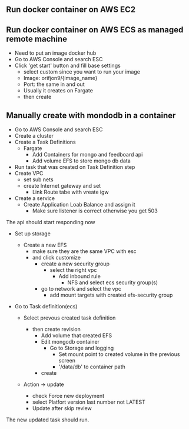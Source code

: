 ## Run docker container on AWS EC2

## Run docker container on AWS ECS as managed remote machine
- Need to put an image docker hub
- Go to AWS Console and search ESC
- Click 'get start' button and fill base settings
    - select custom since you want to run your image 
    - Image: orifjon9/{image_name}
    - Port: the same in and out
    - Usually it creates on Fargate
    - then create

## Manually create with mondodb in a container
- Go to AWS Console and search ESC
- Create a cluster
- Create a Task Definitions
    - Fargate
        - Add Containers for mongo and feedboard api
        - Add volume EFS to store mongo db data
- Run task that was created on Task Definition step
- Create VPC 
    - set sub nets
    - create Internet gateway and set
        - Link Route tabe with vreate igw
- Create a service
    - Create Application Loab Balance and assign it
        - Make sure listener is correct otherwise you get 503

The api should start responding now
- Set up storage 
    - Create a new EFS
        - make sure they are the same VPC with esc
        - and click customize
            - create a new security group
                - select the right vpc
                    - Add inbound rule
                        -  NFS and select ecs security group(s)
            - go to network and select the vpc
                - add mount targets with created efs-security group

- Go to Task definition(ecs)
    - Select prevous created task definition
        - then create revision
            - Add volume that created EFS
            -  Edit mongodb container
                - Go to Storage and logging
                    - Set mount point to created volume in the previous screen
                    - '/data/db' to container path
            -  create

     - Action -> update
        - check Force new deployment
        - select Platfort version last number not LATEST
        - Update after skip review

The new updated task should run.


